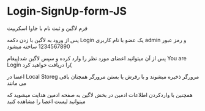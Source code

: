 # Login-SignUp-form-JS
فرم لاگین و ثبت نام با جاوا  اسکریپت

پس از ورود به لاگین با زدن دکمه Login یک عضو با نام کاربری admin و رمز عبور 1234567890 ساخته میشود

پس از آن میتوانید اعضای مورد نظر را وارد کرده و سپس لاگین شد(پیغام You are Login را دریافت خواهید کرد(

اعضا در Local Storeg مرورگر ذخیره میشوند و با رفرش یا بستن مرورگر همچنان باقی می مانند

همچنین با واردکردن اطلاعات ادمین در بخش لاگین به صفحه ادمین هدایت میشوید که میتوانید لیست اعضا را مشاهده کنید
